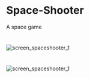 # Space-Shooter
A space game
#
![screen_spaceshooter_1](https://github.com/user-attachments/assets/65eba2f5-a023-4ba8-9b7b-7a63efc756de)
#
![screen_spaceshooter_1](https://github.com/user-attachments/assets/12077ace-49f8-42a2-ba64-489757ecea3c)
